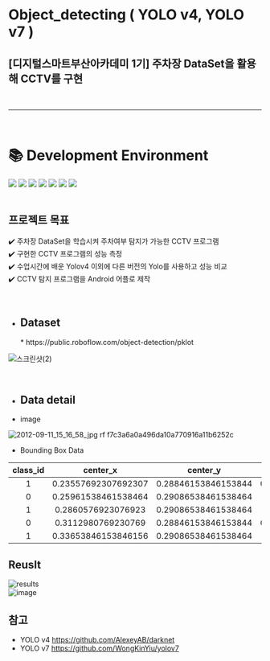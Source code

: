 #  Object_detecting ( YOLO v4, YOLO v7 )
## [디지털스마트부산아카데미 1기] 주차장 DataSet을 활용해 CCTV를 구현
<br/>

***

<br/>

<div><h1>📚 Development Environment</h1></div>
<div>
<img src="https://img.shields.io/badge/python-3776AB?style=for-the-badge&logo=python&logoColor=white">
<img src="https://img.shields.io/badge/PyTorch-EE4C2C?style=for-the-badge&logo=PyTorch&logoColor=white">
<img src="https://img.shields.io/badge/Android%20Studio-3DDC84.svg?&style=for-the-badge&logo=Android%20Studio&logoColor=white">
<img src="https://img.shields.io/badge/TensorFlow-FF6F00.svg?&style=for-the-badge&logo=TensorFlow&logoColor=white">
<img src="https://img.shields.io/badge/YOLO-00FFFF.svg?&style=for-the-badge&logo=YOLO&logoColor=white">
<img src="https://img.shields.io/badge/Google Colab-F9AB00.svg?&style=for-the-badge&logo=Google Colab&logoColor=white">
<img src="https://img.shields.io/badge/github-181717?style=for-the-badge&logo=github&logoColor=white">
</div>

<br/>

## 프로젝트 목표
:heavy_check_mark:  주차장 DataSet을 학습시켜 주차여부 탐지가 가능한 CCTV 프로그램 <br/>
:heavy_check_mark:  구현한 CCTV 프로그램의 성능 측정 <br/>
:heavy_check_mark:  수업시간에 배운 Yolov4 이외에 다른 버전의 Yolo를 사용하고 성능 비교 <br/>
:heavy_check_mark:  CCTV 탐지 프로그램을 Android 어플로 제작

<br/>

* <h2>Dataset</h2>
  * https://public.roboflow.com/object-detection/pklot  

![스크린샷(2)](https://user-images.githubusercontent.com/90381800/194216063-077b4b34-0cc5-4576-a6c1-3114052d9a11.png)

<br/>

* <h2>Data detail</h2> 
 * image 
  
  
![2012-09-11_15_16_58_jpg rf f7c3a6a0a496da10a770916a11b6252c](https://user-images.githubusercontent.com/90381800/194216709-8976c6a7-2338-4d30-9bf4-f5e703ffe71f.jpg)


  * Bounding Box Data  


|class_id|center_x|center_y|width|height|
|:-:|:--:|:--:|:--:|:--:|
|1|0.23557692307692307|0.28846153846153844|0.036057692307692304|0.0625|
|0|0.25961538461538464|0.29086538461538464|0.03485576923076923|0.06610576923076923|
|1|0.2860576923076923|0.29086538461538464|0.03365384615384615|0.06610576923076923|
|0|0.3112980769230769|0.28846153846153844|0.036057692307692304|0.06610576923076923|
|1|0.33653846153846156|0.29086538461538464|0.03365384615384615|0.0625|

## Reuslt

![results](https://user-images.githubusercontent.com/90381800/194973838-b7bf158c-d59a-4813-ad4c-b834a77ece7c.png)
<br/>
![image](https://user-images.githubusercontent.com/90381800/194973702-4c9cd6dc-53a6-4c03-b16b-fe9545c871d3.png)

## 참고

* YOLO v4  https://github.com/AlexeyAB/darknet  
* YOLO v7  https://github.com/WongKinYiu/yolov7  

